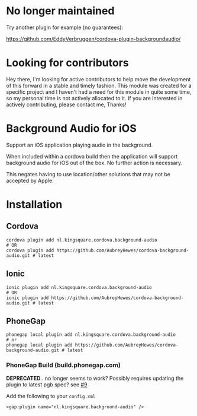 # No longer maintained

Try another plugin for example (no guarantees):

https://github.com/EddyVerbruggen/cordova-plugin-backgroundaudio/

# Looking for contributors

Hey there, I'm looking for active contributors to help move the development of this forward in a stable and timely fashion. This module was created for a specific project and I haven't had a need for this module in quite some time, so my personal time is not actively allocated to it. If you are interested in actively contributing, please contact me, Thanks!

# Background Audio for iOS

Support an iOS application playing audio in the background.

When included within a cordova build then the application will support background audio for iOS
out of the box. No further action is necessary.

This negates having to use location/other solutions that may not be accepted by Apple.

# Installation

## Cordova

    cordova plugin add nl.kingsquare.cordova.background-audio
    # OR
    cordova plugin add https://github.com/AubreyHewes/cordova-background-audio.git # latest

## Ionic 

    ionic plugin add nl.kingsquare.cordova.background-audio
    # OR
    ionic plugin add https://github.com/AubreyHewes/cordova-background-audio.git # latest

## PhoneGap

    phonegap local plugin add nl.kingsquare.cordova.background-audio
    # or 
    phonegap local plugin add https://github.com/AubreyHewes/cordova-background-audio.git # latest

### PhoneGap Build (build.phonegap.com)

**DEPRECATED**.. no longer seems to work? Possibly requires updating the plugin to latest pgb spec? 
see [#9](/../../issues/9)

Add the following to your `config.xml`

    <gap:plugin name="nl.kingsquare.background-audio" />
